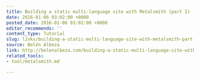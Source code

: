 ```yaml
---
title: Building a static multi-language site with Metalsmith (part I)
date: 2016-01-06 03:02:00 +0000
posted_date: 2016-01-06 03:02:00 +0000
editor_recommends: ''
content_type: Tutorial
slug: links/building-a-static-multi-language-site-with-metalsmith-part-i
source: Belén Albeza
link: http://belenalbeza.com/building-a-static-multi-language-site-with-metalsmith-part-i/
related_tools:
- tool/metalsmith.md

---
```

